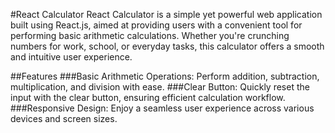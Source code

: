 #React Calculator
React Calculator is a simple yet powerful web application built using React.js, aimed at providing users with a convenient tool for performing basic arithmetic calculations. Whether you're crunching numbers for work, school, or everyday tasks, this calculator offers a smooth and intuitive user experience.

##Features
###Basic Arithmetic Operations: Perform addition, subtraction, multiplication, and division with ease.
###Clear Button: Quickly reset the input with the clear button, ensuring efficient calculation workflow.
###Responsive Design: Enjoy a seamless user experience across various devices and screen sizes.

